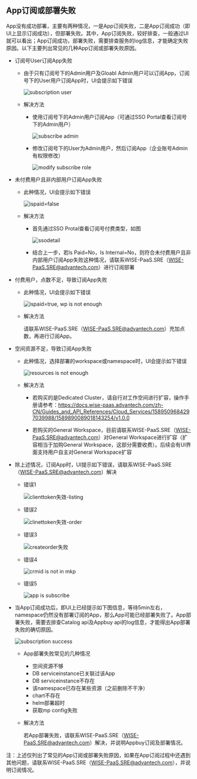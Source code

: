 ## App订阅或部署失败

App没有成功部署，主要有两种情况，一是App订阅失败，二是App订阅成功（即UI上显示订阅成功），但部署失败。其中，App订阅失败，较好排查，一般通过UI就可以看出；App订阅成功，部署失败，需要排查服务的log信息，才能确定失败原因。以下主要列出常见的几种App订阅或部署失败原因。

- 订阅号User订阅App失败  

    - 由于只有订阅号下的Admin用户及Gloabl Admin用户可以订阅App，订阅号下的User用户订阅App时，UI会提示如下错误
 
       ![subscription user](/image/subscription-user.png)
     
    - 解决方法

      - 使用订阅号下的Admin用户订阅App（可通过SSO Portal查看订阅号下的Admin用户）

        ![subscribe admin](/image/subscribe-admin.png)

      - 修改订阅号下的User为Admin用户，然后订阅App（企业账号Admin有权限修改）

        ![modify subscribe role](/image/modify-subscribe-role.png)

- 未付费用户且非内部用户订阅App失败

    - 此种情况，UI会提示如下错误

         ![ispaid=false](/image/ispaid=false.png)

    - 解决方法

      - 首先通过SSO Protal查看订阅号付费类型，如图

          ![ssodetail](/image/ssodetail.png)

      - 结合上一步，若Is Paid=No，Is Internal=No，则符合未付费用户且非内部用户订阅App失败这种情况，请联系WISE-PaaS.SRE（WISE-PaaS.SRE@advantech.com）进行订阅部署

- 付费用户，点数不足，导致订阅App失败

    - 此种情况，UI会提示如下错误

       ![ispaid=true, wp is not enough](/image/ispaid=truewp-is-not-enough.png)

    - 解决方法

        请联系WISE-PaaS.SRE（WISE-PaaS.SRE@advantech.com）充加点数，再进行订阅App。

- 空间资源不足，导致订阅App失败  

    - 此种情况，选择部署的workspace或namespace时，UI会提示如下错误

       ![resources is not enough](/image/resources-is-not-enough.png)

    - 解决方法

      - 若购买的是Dedicated Cluster，请自行对工作空间进行扩容，操作手册请参考：https://docs.wise-paas.advantech.com/zh-CN/Guides_and_API_References/Cloud_Services/1589509684297039988/1589890089018143254/v1.0.0   

      - 若购买的General Workspace，目前请联系WISE-PaaS.SRE（WISE-PaaS.SRE@advantech.com）对General Workspace进行扩容（扩容相当于加购General Workspace，这部分需要收费）。后续会有UI界面支持用户自主对General Workspace扩容

- 除上述情况，订阅App时，UI提示如下错误，请联系WISE-PaaS.SRE（WISE-PaaS.SRE@advantech.com）解决
    - 错误1

         ![clienttoken失效-listing](/image/clienttoken失效-listing.png)

    - 错误2

         ![clinettoken失效-order](/image/clinettoken失效-order.png)

    - 错误3

        ![createorder失败](/image/createorder失败.png)

    - 错误4

       ![crmid is not in mkp](/image/crmid-is-not-in-mkp.png)

    - 错误5

       ![app is subscribe](/image/app-is-subscribe.png)

- 当App订阅成功后，即UI上已经提示如下图信息，等待5min左右，namespace仍然没有部署订阅的App，那么App可能已经部署失败了。App部署失败，需要去排查Catalog api及Appbuy api的log信息，才能得出App部署失败的确切原因。

     ![subscription success](/image/subscription-success.png)

    - App部署失败常见的几种情况
        - 空间资源不够
        - DB serviceinstance已关联过该App
        - DB serviceinstance不存在
        - 该namespace已存在某些资源（之前删除不干净）
        - chart不存在
        - helm部署超时
        - 获取mp config失败

    - 解决方法

        若App部署失败，请联系WISE-PaaS.SRE（WISE-PaaS.SRE@advantech.com）解决，并说明Appbuy订阅及部署情况。

注：上述仅列出了常见的App订阅或部署失败原因，如果在App订阅过程中还遇到其他问题，请联系WISE-PaaS.SRE（WISE-PaaS.SRE@advantech.com），并说明订阅情况。
